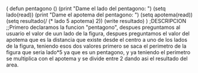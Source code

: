 (
	defun pentagono ()
	(print "Dame el lado del pentagono: ")
    (setq lado(read))
    (print "Dame el apotema del pentagono: ")
    (setq apotema(read))
          (setq resultado(/ (* lado 5 apotema) 2))
          (write resultado)
)
;DESCRIPCION
;;Primero declaramos la funcion "pentagono", despues preguntamos al usuario el valor de uun lado de la figura, despues preguntamos el valor del apotema que es la distancia que existe desde el centro a uno de los lados de la figura, teniendo esos dos valores primero se saca el perimetro de la figura que seria lado*5 ya que es un pentagono, y ya teniendo el perimetro se multiplica con el apotema y se divide entre 2 dando asi el resultado del area.